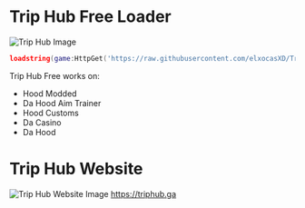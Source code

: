 # Trip Hub Free Loader
![Trip Hub Image](https://images-ext-2.discordapp.net/external/dfAX0JX0XZTNbxg_Ohix0Bqi091wtLIruu0DDm9W2C8/http/triphub.000.pe/images/TripHub/Purple.png)
```lua
loadstring(game:HttpGet('https://raw.githubusercontent.com/elxocasXD/Trip-Hub/main/Free%20Loader.lua'))()
```
Trip Hub Free works on:
- Hood Modded
- Da Hood Aim Trainer
- Hood Customs
- Da Casino
- Da Hood

# Trip Hub Website
![Trip Hub Website Image](https://media.discordapp.net/attachments/1090672687690563646/1106022197648171060/image.png?width=1384&height=670)
https://triphub.ga
